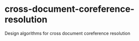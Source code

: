 cross-document-coreference-resolution
=====================================

Design algorithms for cross document coreference resolution
